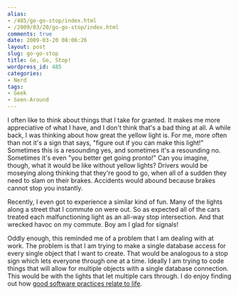 ```yaml
---
alias:
- /485/go-go-stop/index.html
- /2009/03/20/go-go-stop/index.html
comments: true
date: 2009-03-20 08:06:26
layout: post
slug: go-go-stop
title: Go, Go, Stop!
wordpress_id: 485
categories:
- Nerd
tags:
- Geek
- Seen-Around
---
```


I often like to think about things that I take for granted.  It makes me more appreciative of what I have, and I don't think that's a bad thing at all.  A while back, I was thinking about how great the yellow light is.  For me, more often than not it's a sign that says, "figure out if you can make this light!"  Sometimes this is a resounding yes, and sometimes it's a resounding no.  Sometimes it's even "you better get going pronto!"  Can you imagine, though, what it would be like without yellow lights?  Drivers would be moseying along thinking that they're good to go, when all of a sudden they need to slam on their brakes.  Accidents would abound because brakes cannot stop you instantly.

Recently, I even got to experience a similar kind of fun.  Many of the lights along a street that I commute on were out.  So as expected all of the cars treated each malfunctioning light as an all-way stop intersection.  And that wrecked havoc on my commute.  Boy am I glad for signals!

Oddly enough, this reminded me of a problem that I am dealing with at work.  The problem is that I am trying to make a single database access for every single object that I want to create.  That would be analogous to a stop sign which lets everyone through one at a time.  Ideally I am trying to code things that will allow for multiple objects with a single database connection.  This would be with the lights that let multiple cars through.  I do enjoy finding out how [good software practices relate to life](http://www.goingthewongway.com/2007/08/21/how-good-programming-practices-help-in-real-life/).

